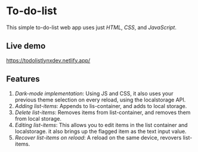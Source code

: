 # To-do-list
This simple to-do-list web app uses just *HTML*, *CSS*, and *JavaScript*.
## Live demo
https://todolistlynxdev.netlify.app/
## Features
1. _Dark-mode implementation_: Using JS and CSS, it also uses your previous theme selection on every reload, using the localstorage API.
2. _Adding list-items_: Appends to lis-container, and adds to local storage.
3. _Delete list-items_: Removes items from list-container, and removes them from local storage.
4. _Editing list-items_: This allows you to edit items in the list container and localstorage. it also brings up the flagged item as the text input value.
5. _Recover list-items on reload_: A reload on the same device, revovers list-items.
